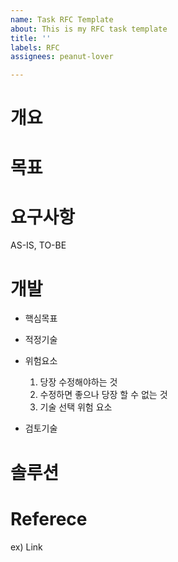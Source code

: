 ```yaml
---
name: Task RFC Template
about: This is my RFC task template
title: ''
labels: RFC
assignees: peanut-lover

---
```


# 개요 

# 목표

# 요구사항

AS-IS, TO-BE

# 개발

- 핵심목표

- 적정기술

- 위험요소
    1. 당장 수정해야하는 것
    2. 수정하면 좋으나 당장 할 수 없는 것 
    3. 기술 선택 위험 요소

- 검토기술

# 솔루션

# Referece

ex) Link
